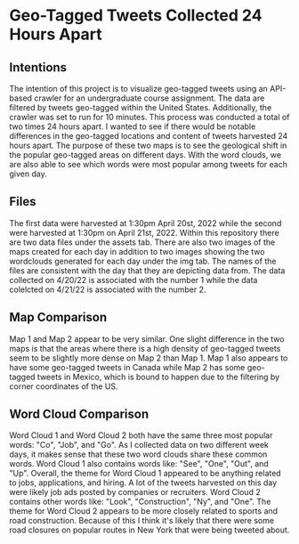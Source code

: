 # Geo-Tagged Tweets Collected 24 Hours Apart

## Intentions
The intention of this project is to visualize geo-tagged tweets using an API-based crawler for an undergraduate course assignment. The data are filtered by tweets geo-tagged within the United States. Additionally, the crawler was set to run for 10 minutes. This process was conducted a total of two times 24 hours apart. I wanted to see if there would be notable differences in the geo-tagged locations and content of tweets harvested 24 hours apart. The purpose of these two maps is to see the geological shift in the popular geo-tagged areas on different days. With the word clouds, we are also able to see which words were most popular among tweets for each given day.

## Files
The first data were harvested at 1:30pm April 20st, 2022 while the second were harvested at 1:30pm on April 21st, 2022. Within this repository there are two data files under the assets tab. There are also two images of the maps created for each day in addition to two images showing the two wordclouds generated for each day under the img tab. The names of the files are consistent with the day that they are depicting data from. The data collected on 4/20/22 is associated with the number 1 while the data colelcted on 4/21/22 is associated with the number 2. 

## Map Comparison
Map 1 and Map 2 appear to be very similar. One slight difference in the two maps is that the areas where there is a high density of geo-tagged tweets seem to be slightly more dense on Map 2 than Map 1. Map 1 also appears to have some geo-tagged tweets in Canada while Map 2 has some geo-tagged tweets in Mexico, which is bound to happen due to the filtering by corner coordinates of the US. 

## Word Cloud Comparison
Word Cloud 1 and Word Cloud 2 both have the same three most popular words: "Co", "Job", and "Go". As I collected data on two different week days, it makes sense that these two word clouds share these common words. Word Cloud 1 also contains words like: "See", "One", "Out", and "Up". Overall, the theme for Word Cloud 1 appeared to be anything related to jobs, applications, and hiring. A lot of the tweets harvested on this day were likely job ads posted by companies or recruiters. Word Cloud 2 contains other words like: "Look", "Construction", "Ny", and "One". The theme for Word Cloud 2 appears to be more closely related to sports and road construction. Because of this I think it's likely that there were some road closures on popular routes in New York that were being tweeted about. 
